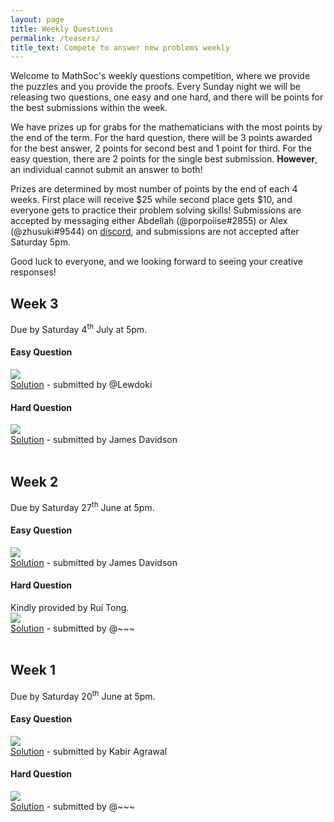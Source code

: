 ```yaml
---
layout: page
title: Weekly Questions
permalink: /teasers/
title_text: Compete to answer new problems weekly
---
```


Welcome to MathSoc's weekly questions competition, where we provide the puzzles and you provide the proofs. Every Sunday night we will be releasing two questions, one easy and one hard, and there will be points for the best submissions within the week.

We have prizes up for grabs for the mathematicians with the most points by the end of the term. For the hard question, there will be 3 points awarded for the best answer, 2 points for second best and 1 point for third. For the easy question, there are 2 points for the single best submission. <b>However</b>, an individual cannot submit an answer to both!

Prizes are determined by most number of points by the end of each 4 weeks. First place will receive $25 while second place gets $10, and everyone gets to practice their problem solving skills! Submissions are accepted by messaging either Abdellah (@porpoiise#2855) or Alex (@zhusuki#9544) on <a href="https://discord.com/invite/Y7FFXxh">discord</a>, and submissions are not accepted after Saturday 5pm.

Good luck to everyone, and we looking forward to seeing your creative responses!

<h2>Week 3</h2>
Due by Saturday 4<sup>th</sup> July at 5pm.
<h4>Easy Question</h4>
<img src="{{ site.images }}/questions/week3e.png" /><br />
<a href="{{ site.url }}/assets/teasers/week3e.pdf" target="_blank">Solution</a> - submitted by @Lewdoki
<h4>Hard Question</h4>
<img src="{{ site.images }}/questions/week3h.png" /><br />
<a href="{{ site.url }}/assets/teasers/week3h.pdf" target="_blank">Solution</a> - submitted by James Davidson
<br /><br />
<h2>Week 2</h2>
Due by Saturday 27<sup>th</sup> June at 5pm.
<h4>Easy Question</h4>
<img src="{{ site.images }}/questions/week2e.png" /><br />
<a href="{{ site.url }}/assets/teasers/week2e.pdf" target="_blank">Solution</a> - submitted by James Davidson
<h4>Hard Question</h4>
Kindly provided by Rui Tong.<br />
<img src="{{ site.images }}/questions/week2h.png" /><br />
<a href="{{ site.url }}/assets/teasers/week2h.pdf" target="_blank">Solution</a> - submitted by @~~~
<br /><br />
<h2>Week 1</h2>
Due by Saturday 20<sup>th</sup> June at 5pm.
<h4>Easy Question</h4>
<img src="{{ site.images }}/questions/week1e.png" /><br />
<a href="{{ site.url }}/assets/teasers/week1e.pdf" target="_blank">Solution</a> - submitted by Kabir Agrawal
<h4>Hard Question</h4>
<img src="{{ site.images }}/questions/week1h.png" /><br />
<a href="{{ site.url }}/assets/teasers/week1h.pdf" target="_blank">Solution</a> - submitted by @~~~